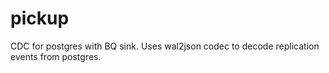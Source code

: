 # pickup

CDC for postgres with BQ sink. Uses wal2json codec to decode replication events from postgres.
